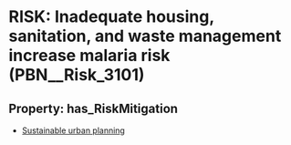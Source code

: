 # RISK: __Inadequate housing, sanitation, and waste management increase malaria risk__ (PBN__Risk_3101)

## Property: has_RiskMitigation

* [Sustainable urban planning](PBN__Mitigation_1486)

